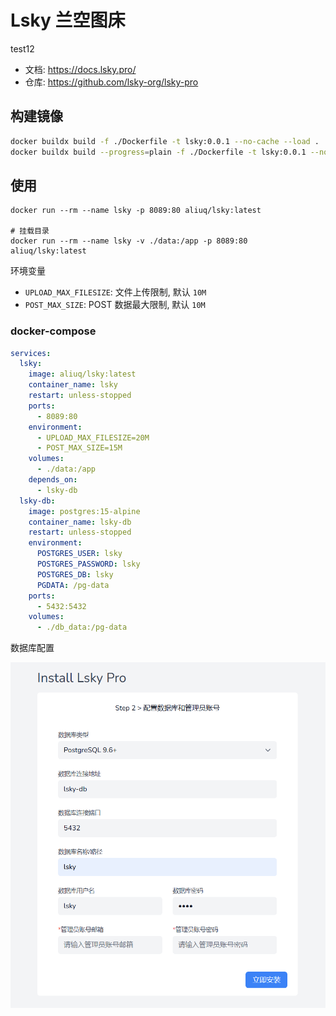 # Lsky 兰空图床

test12

+ 文档: <https://docs.lsky.pro/>
+ 仓库: <https://github.com/lsky-org/lsky-pro>

## 构建镜像

```bash
docker buildx build -f ./Dockerfile -t lsky:0.0.1 --no-cache --load .
docker buildx build --progress=plain -f ./Dockerfile -t lsky:0.0.1 --no-cache --load .
```

## 使用

```shell
docker run --rm --name lsky -p 8089:80 aliuq/lsky:latest

# 挂载目录
docker run --rm --name lsky -v ./data:/app -p 8089:80 aliuq/lsky:latest
```

环境变量

+ `UPLOAD_MAX_FILESIZE`: 文件上传限制, 默认 `10M`
+ `POST_MAX_SIZE`: POST 数据最大限制, 默认 `10M`

### docker-compose

```yaml
services:
  lsky:
    image: aliuq/lsky:latest
    container_name: lsky
    restart: unless-stopped
    ports:
      - 8089:80
    environment:
      - UPLOAD_MAX_FILESIZE=20M
      - POST_MAX_SIZE=15M
    volumes:
      - ./data:/app
    depends_on:
      - lsky-db
  lsky-db:
    image: postgres:15-alpine
    container_name: lsky-db
    restart: unless-stopped
    environment:
      POSTGRES_USER: lsky
      POSTGRES_PASSWORD: lsky
      POSTGRES_DB: lsky
      PGDATA: /pg-data
    ports:
      - 5432:5432
    volumes:
      - ./db_data:/pg-data
```

数据库配置

![screenshot](/app/lsky/assets/screenshot.png)

